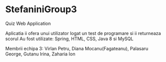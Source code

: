 # StefaniniGroup3
Quiz Web Application 

Aplicatia ii ofera unui utilizator logat un test de programare si ii returneaza scorul
Au fost utilizate: Spring, HTML, CSS, Java 8 si MySQL

Membrii echipa 3:
  Virlan Petru,
  Diana Mocanu(Fagateanu),
  Palasaru George,
  Gutanu Irina,
  Zaharia Ion
